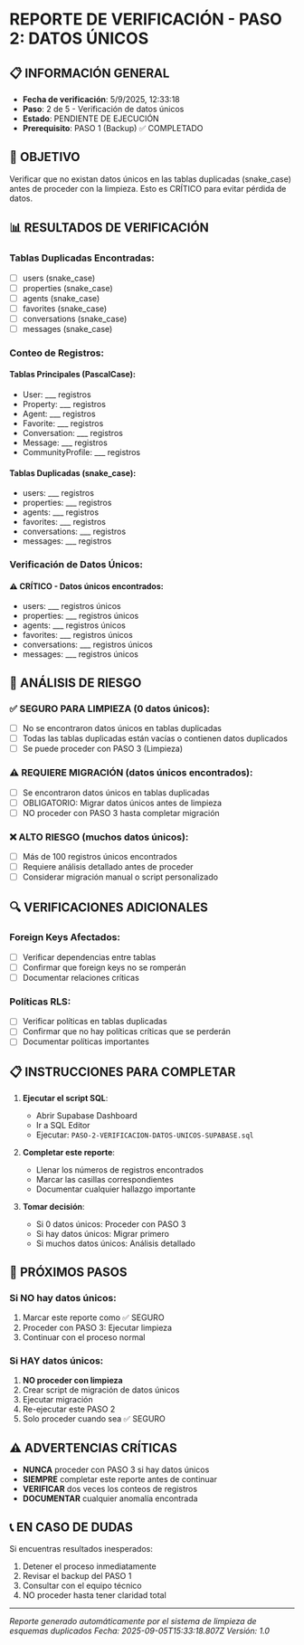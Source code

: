# REPORTE DE VERIFICACIÓN - PASO 2: DATOS ÚNICOS

## 📋 INFORMACIÓN GENERAL

- **Fecha de verificación**: 5/9/2025, 12:33:18
- **Paso**: 2 de 5 - Verificación de datos únicos
- **Estado**: PENDIENTE DE EJECUCIÓN
- **Prerequisito**: PASO 1 (Backup) ✅ COMPLETADO

## 🎯 OBJETIVO

Verificar que no existan datos únicos en las tablas duplicadas (snake_case) antes de proceder con la limpieza. Esto es CRÍTICO para evitar pérdida de datos.

## 📊 RESULTADOS DE VERIFICACIÓN

### Tablas Duplicadas Encontradas:
- [ ] users (snake_case)
- [ ] properties (snake_case)  
- [ ] agents (snake_case)
- [ ] favorites (snake_case)
- [ ] conversations (snake_case)
- [ ] messages (snake_case)

### Conteo de Registros:

#### Tablas Principales (PascalCase):
- User: ___ registros
- Property: ___ registros
- Agent: ___ registros
- Favorite: ___ registros
- Conversation: ___ registros
- Message: ___ registros
- CommunityProfile: ___ registros

#### Tablas Duplicadas (snake_case):
- users: ___ registros
- properties: ___ registros
- agents: ___ registros
- favorites: ___ registros
- conversations: ___ registros
- messages: ___ registros

### Verificación de Datos Únicos:

#### ⚠️ CRÍTICO - Datos únicos encontrados:
- users: ___ registros únicos
- properties: ___ registros únicos
- agents: ___ registros únicos
- favorites: ___ registros únicos
- conversations: ___ registros únicos
- messages: ___ registros únicos

## 🚨 ANÁLISIS DE RIESGO

### ✅ SEGURO PARA LIMPIEZA (0 datos únicos):
- [ ] No se encontraron datos únicos en tablas duplicadas
- [ ] Todas las tablas duplicadas están vacías o contienen datos duplicados
- [ ] Se puede proceder con PASO 3 (Limpieza)

### ⚠️ REQUIERE MIGRACIÓN (datos únicos encontrados):
- [ ] Se encontraron datos únicos en tablas duplicadas
- [ ] OBLIGATORIO: Migrar datos únicos antes de limpieza
- [ ] NO proceder con PASO 3 hasta completar migración

### ❌ ALTO RIESGO (muchos datos únicos):
- [ ] Más de 100 registros únicos encontrados
- [ ] Requiere análisis detallado antes de proceder
- [ ] Considerar migración manual o script personalizado

## 🔍 VERIFICACIONES ADICIONALES

### Foreign Keys Afectados:
- [ ] Verificar dependencias entre tablas
- [ ] Confirmar que foreign keys no se romperán
- [ ] Documentar relaciones críticas

### Políticas RLS:
- [ ] Verificar políticas en tablas duplicadas
- [ ] Confirmar que no hay políticas críticas que se perderán
- [ ] Documentar políticas importantes

## 📋 INSTRUCCIONES PARA COMPLETAR

1. **Ejecutar el script SQL**:
   - Abrir Supabase Dashboard
   - Ir a SQL Editor
   - Ejecutar: `PASO-2-VERIFICACION-DATOS-UNICOS-SUPABASE.sql`

2. **Completar este reporte**:
   - Llenar los números de registros encontrados
   - Marcar las casillas correspondientes
   - Documentar cualquier hallazgo importante

3. **Tomar decisión**:
   - Si 0 datos únicos: Proceder con PASO 3
   - Si hay datos únicos: Migrar primero
   - Si muchos datos únicos: Análisis detallado

## 🔄 PRÓXIMOS PASOS

### Si NO hay datos únicos:
1. Marcar este reporte como ✅ SEGURO
2. Proceder con PASO 3: Ejecutar limpieza
3. Continuar con el proceso normal

### Si HAY datos únicos:
1. **NO proceder con limpieza**
2. Crear script de migración de datos únicos
3. Ejecutar migración
4. Re-ejecutar este PASO 2
5. Solo proceder cuando sea ✅ SEGURO

## ⚠️ ADVERTENCIAS CRÍTICAS

- **NUNCA** proceder con PASO 3 si hay datos únicos
- **SIEMPRE** completar este reporte antes de continuar
- **VERIFICAR** dos veces los conteos de registros
- **DOCUMENTAR** cualquier anomalía encontrada

## 📞 EN CASO DE DUDAS

Si encuentras resultados inesperados:
1. Detener el proceso inmediatamente
2. Revisar el backup del PASO 1
3. Consultar con el equipo técnico
4. NO proceder hasta tener claridad total

---
*Reporte generado automáticamente por el sistema de limpieza de esquemas duplicados*
*Fecha: 2025-09-05T15:33:18.807Z*
*Versión: 1.0*
